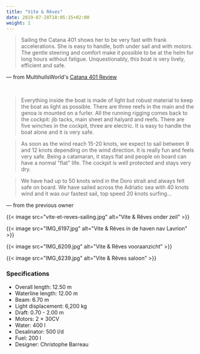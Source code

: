 ```yaml
---
title: "Vite & Rêves"
date: 2019-07-28T18:05:15+02:00
weight: 1
---
```


> Sailing  the  Catana  401  shows  her  to  be  very fast  with  frank  accelerations.  She  is  easy  to handle, both  under  sail  and with  motors. The gentle steering and comfort make it possible to be at  the  helm for long hours  without  fatigue. Unquestionably, this boat is very lively, efficient and safe.

&mdash; from MultihullsWorld's [Catana 401 Review](/documents/Catana401.pdf)

<br />

> Everything inside the boat is made of light but robust material to keep the boat as light as possible. There are three reefs in the main and the genoa is mounted on a furler. All the running rigging comes back to the cockpit: jib tacks, main sheet and halyard and reefs. There are five winches in the cockpit, three are electric. It is easy to handle the boat alone and it is very safe.

> As soon as the wind reach 15-20 knots, we expect to sail between 9 and 12 knots depending on the wind direction. It is really fun and feels very safe. Being a catamaran, it stays flat and people on board can have a normal "flat" life. The cockpit is well protected and stays very dry.

> We have had up to 50 knots wind in the Doro strait and always felt safe on board. We have sailed across the Adriatic sea with 40 knots wind and it was our fastest sail, top speed 20 knots surfing...

&mdash; from the previous owner

{{< image src="vite-et-reves-sailing.jpg" alt="Vite & Rêves onder zeil" >}}

{{< image src="IMG_6197.jpg" alt="Vite & Rêves in de haven nav Lavrion" >}}

{{< image src="IMG_6209.jpg" alt="Vite & Rêves vooraanzicht" >}}

{{< image src="IMG_6239.jpg" alt="Vite & Rêves saloon" >}}


### Specifications

- Overall length: 12.50 m
- Waterline length: 12.00 m
- Beam: 6.70 m
- Light displacement: 6,200 kg
- Draft: 0.70 - 2.00 m
- Motors: 2 &times; 30CV
- Water: 400 l
- Desalinator: 500 l/d
- Fuel: 200 l
- Designer: Christophe Barreau
